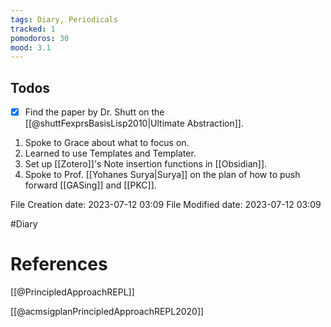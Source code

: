 ```yaml
---
tags: Diary, Periodicals
tracked: 1
pomodoros: 30
mood: 3.1
---
```


## Todos
- [x] Find the paper by Dr. Shutt on the [[@shuttFexprsBasisLisp2010|Ultimate Abstraction]].

1. Spoke to Grace about what to focus on.
2. Learned to use Templates and Templater.
3. Set up [[Zotero]]'s Note insertion functions in [[Obsidian]].
4. Spoke to Prof. [[Yohanes Surya|Surya]] on the plan of how to push forward [[GASing]] and [[PKC]].


File Creation date: 2023-07-12 03:09
File Modified date: 2023-07-12 03:09

#Diary 

# References

[[@PrincipledApproachREPL]]

[[@acmsigplanPrincipledApproachREPL2020]]
